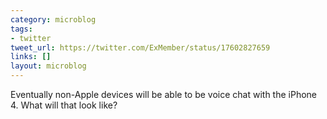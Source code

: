 ```yaml
---
category: microblog
tags:
- twitter
tweet_url: https://twitter.com/ExMember/status/17602827659
links: []
layout: microblog
---
```

Eventually non-Apple devices will be able to be voice chat with the iPhone 4. What will that look like?
